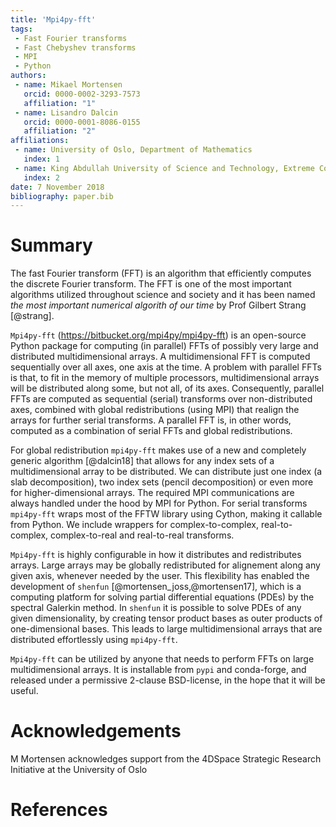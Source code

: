 ```yaml
---
title: 'Mpi4py-fft'
tags:
 - Fast Fourier transforms
 - Fast Chebyshev transforms
 - MPI
 - Python
authors:
 - name: Mikael Mortensen
   orcid: 0000-0002-3293-7573
   affiliation: "1"
 - name: Lisandro Dalcin
   orcid: 0000-0001-8086-0155
   affiliation: "2"
affiliations:
 - name: University of Oslo, Department of Mathematics
   index: 1
 - name: King Abdullah University of Science and Technology, Extreme Computing Research Center
   index: 2
date: 7 November 2018
bibliography: paper.bib
---
```


# Summary

The fast Fourier transform (FFT) is an algorithm that efficiently computes the
discrete Fourier transform. The FFT is one of the most important algorithms
utilized throughout science and society and it has been named *the most
important numerical algorith of our time* by Prof Gilbert Strang [@strang].

``Mpi4py-fft`` (https://bitbucket.org/mpi4py/mpi4py-fft) is an open-source
Python package for computing (in parallel) FFTs of possibly very large and
distributed multidimensional arrays.
A multidimensional FFT is computed sequentially over all axes, one axis at the time.
A problem with parallel FFTs is that, to fit in the memory of multiple processors,
multidimensional arrays will be distributed along some, but not all, of its axes.
Consequently, parallel FFTs are computed as sequential (serial) transforms over
non-distributed axes, combined with global redistributions (using MPI) that
realign the arrays for further serial transforms. A parallel FFT is, in other
words, computed as a combination of serial FFTs and global redistributions.

For global redistribution ``mpi4py-fft`` makes use of a new and completely
generic algorithm [@dalcin18] that allows for any index sets of a
multidimensional array to be distributed. We can distribute just one index
(a slab decomposition), two index sets (pencil decomposition) or even more for
higher-dimensional arrays. The required MPI communications are always handled
under the hood by MPI for Python. For serial transforms
``mpi4py-fft`` wraps most of the FFTW library using Cython, making it callable
from Python. We include wrappers for complex-to-complex, real-to-complex,
complex-to-real and real-to-real transforms.

``Mpi4py-fft`` is highly configurable in how it distributes and redistributes
arrays. Large arrays may be globally redistributed for alignement
along any given axis, whenever needed by the user. This
flexibility has enabled the development of ``shenfun``
[@mortensen_joss,@mortensen17], which is a computing platform
for solving partial differential equations (PDEs) by the spectral Galerkin method.
In ``shenfun`` it is possible to solve PDEs of any given dimensionality, by creating
tensor product bases as outer products of one-dimensional bases. This leads to
large multidimensional arrays that are distributed effortlessly using ``mpi4py-fft``.

``Mpi4py-fft`` can be utilized by anyone that needs to perform FFTs on large
multidimensional arrays. It is installable from ``pypi`` and conda-forge, and
released under a permissive 2-clause BSD-license, in the hope that it will be
useful.

# Acknowledgements

M Mortensen acknowledges support from the 4DSpace Strategic Research Initiative at the
University of Oslo

# References
